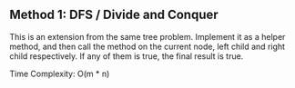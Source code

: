 ## Method 1: DFS / Divide and Conquer

This is an extension from the same tree problem. Implement it as a helper method, and then call the method on the current node, left 
child and right child respectively. If any of them is true, the final result is true.

Time Complexity: O(m * n)
